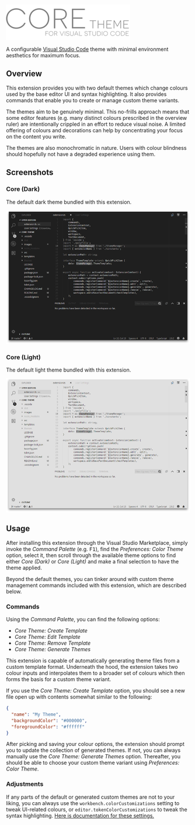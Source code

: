 ![Core Theme](images/core-theme-banner.png)

A configurable [Visual Studio Code][vscode] theme with minimal environment
aesthetics for maximum focus.

## Overview

This extension provides you with two default themes which change colours used
by the base editor UI and syntax highlighting. It also provides commands that
enable you to create or manage custom theme variants.

The themes aim to be genuinely minimal. This no-frills approach means that some
editor features (e.g. many distinct colours prescribed in the overview ruler)
are intentionally crippled in an effort to reduce visual noise. A limited
offering of colours and decorations can help by concentrating your focus
on the content you write.

The themes are also monochromatic in nature. Users with colour blindness
should hopefully not have a degraded experience using them.

## Screenshots

### Core (Dark)

The default dark theme bundled with this extension.

![Dark Preview](images/theme-dark-preview.png)

### Core (Light)

The default light theme bundled with this extension.

![Light Preview](images/theme-light-preview.png)

## Usage

After installing this extension through the Visual Studio Marketplace,
simply invoke the _Command Palette_ (e.g. <kbd>F1</kbd>), find the
_Preferences: Color Theme_ option, select it, then scroll through the
available theme options to find either _Core (Dark)_ or _Core (Light)_ and
make a final selection to have the theme applied.

Beyond the default themes, you can tinker around with custom theme management
commands included with this extension, which are described below.

### Commands

Using the _Command Palette_, you can find the following options:

- _Core Theme: Create Template_
- _Core Theme: Edit Template_
- _Core Theme: Remove Template_
- _Core Theme: Generate Themes_

This extension is capable of automatically generating theme files from
a custom template format. Underneath the hood, the extension takes two
colour inputs and interpolates them to a broader set of colours which
then forms the basis for a custom theme variant.

If you use the _Core Theme: Create Template_ option, you should see a new
file open up with contents somewhat similar to the following:

```json
{
  "name": "My Theme",
  "backgroundColor": "#000000",
  "foregroundColor": "#ffffff"
}
```

After picking and saving your colour options, the extension should prompt
you to update the collection of generated themes. If not, you can always
manually use the _Core Theme: Generate Themes_ option. Thereafter, you should
be able to choose your custom theme variant using _Preferences: Color Theme_.

### Adjustments

If any parts of the default or generated custom themes are not to your liking,
you can always use the `workbench.colorCustomizations` setting to tweak
UI-related colours, or `editor.tokenColorCustomizations` to tweak the
syntax highlighting. [Here is documentation for these settings.][color-ref]

[color-ref]: https://code.visualstudio.com/docs/getstarted/theme-color-reference
[vscode]: https://code.visualstudio.com/